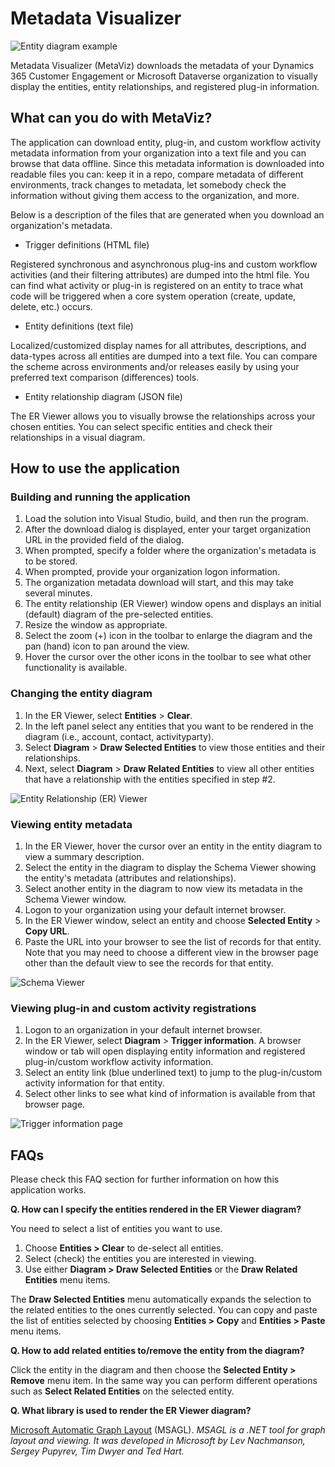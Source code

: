# Metadata Visualizer

![Entity diagram example](images/intro-graphic.PNG)

Metadata Visualizer (MetaViz) downloads the metadata of your Dynamics 365 Customer Engagement or Microsoft Dataverse organization to visually display the entities, entity relationships, and registered plug-in information.

## What can you do with MetaViz?

The application can download entity, plug-in, and custom workflow activity metadata information from your organization into a text file and you can browse that data offline.
Since this metadata information is downloaded into readable files you can: keep it in a repo, compare metadata of different environments, track changes to metadata, let somebody check the information without giving them access to the organization, and more.

Below is a description of the files that are generated when you download an organization's metadata.

- Trigger definitions (HTML file)

Registered synchronous and asynchronous plug-ins and custom workflow activities (and their filtering attributes) are dumped into the html file.
You can find what activity or plug-in is registered on an entity to trace what code will be triggered when a core system operation (create, update, delete, etc.) occurs.

- Entity definitions (text file)

Localized/customized display names for all attributes, descriptions, and data-types across all entities are dumped into a text file.
You can compare the scheme across environments and/or releases easily by using your preferred text comparison (differences) tools.

- Entity relationship diagram (JSON file)

The ER Viewer allows you to visually browse the relationships across your chosen entities.
You can select specific entities and check their relationships in a visual diagram.

## How to use the application

### Building and running the application

1. Load the solution into Visual Studio, build, and then run the program.
2. After the download dialog is displayed, enter your target organization URL in the provided field of the dialog.
3. When prompted, specify a folder where the organization's metadata is to be stored.
4. When prompted, provide your organization logon information.
5. The organization metadata download will start, and this may take several minutes.
6. The entity relationship (ER Viewer) window opens and displays an initial (default) diagram of the pre-selected entities.
7. Resize the window as appropriate.
8. Select the zoom (+) icon in the toolbar to enlarge the diagram and the pan (hand) icon to pan around the view.
9. Hover the cursor over the other icons in the toolbar to see what other functionality is available.

### Changing the entity diagram

1. In the ER Viewer, select **Entities** > **Clear**.
2. In the left panel select any entities that you want to be rendered in the diagram (i.e., account, contact, activityparty).
3. Select **Diagram** > **Draw Selected Entities** to view those entities and their relationships.
4. Next, select **Diagram** > **Draw Related Entities** to view all other entities that have a relationship with the entities specified in step #2.

![Entity Relationship (ER) Viewer](images/er-viewer.PNG)

### Viewing entity metadata

1. In the ER Viewer, hover the cursor over an entity in the entity diagram to view a summary description.
2. Select the entity in the diagram to display the Schema Viewer showing the entity's metadata (attributes and relationships).
3. Select another entity in the diagram to now view its metadata in the Schema Viewer window.
4. Logon to your organization using your default internet browser.
5. In the ER Viewer window, select an entity and choose **Selected Entity** > **Copy URL**.
6. Paste the URL into your browser to see the list of records for that entity. Note that you may need to choose a different view in the browser page other than the default view to see the records for that entity.

![Schema Viewer](images/schema-viewer.PNG)

### Viewing plug-in and custom activity registrations

1. Logon to an organization in your default internet browser.
2. In the ER Viewer, select **Diagram** > **Trigger information**. A browser window or tab will open displaying entity information and registered plug-in/custom workflow activity information.
3. Select an entity link (blue underlined text) to jump to the plug-in/custom activity information for that entity.
4. Select other links to see what kind of information is available from that browser page.

![Trigger information page](images/trigger-view.PNG)

## FAQs

Please check this FAQ section for further information on how this application works.

**Q. How can I specify the entities rendered in the ER Viewer diagram?**

You need to select a list of entities you want to use.

1. Choose **Entities > Clear** to de-select all entities.
2. Select (check) the entities you are interested in viewing.
3. Use either **Diagram > Draw Selected Entities** or the **Draw Related Entities** menu items.

The **Draw Selected Entities** menu automatically expands the selection to the related entities to the ones currently selected.
You can copy and paste the list of entities selected by choosing **Entities > Copy** and **Entities > Paste** menu items.

**Q. How to add related entities to/remove the entity from the diagram?**

Click the entity in the diagram and then choose the **Selected Entity > Remove** menu item. In the same way you can perform different operations such as **Select Related Entities** on the selected entity.

**Q. What library is used to render the ER Viewer diagram?**

[Microsoft Automatic Graph Layout](https://www.microsoft.com/research/project/microsoft-automatic-graph-layout/) (MSAGL). *MSAGL is a .NET tool for graph layout and viewing. It was developed in Microsoft by Lev Nachmanson, Sergey Pupyrev, Tim Dwyer and Ted Hart.*
